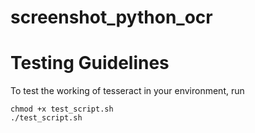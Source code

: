 # screenshot_python_ocr

# Testing Guidelines
To test the working of tesseract in your environment, run

```
chmod +x test_script.sh
./test_script.sh
```


